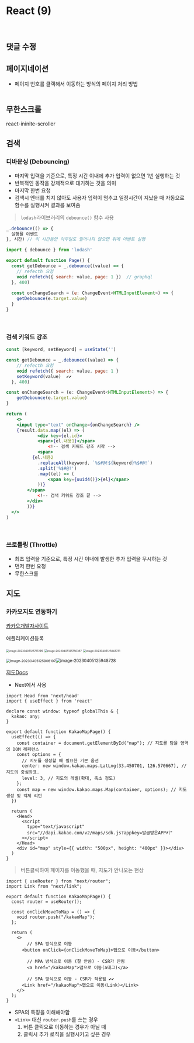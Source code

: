 # React (9)

​    

## 댓글 수정



## 페이지네이션

- 페이지 번호를 클랙해서 이동하는 방식의 페이지 처리 방법



```jsx

```



##  무한스크롤

react-ininite-scroller





## 검색

### 디바운싱 (Debouncing)

- 마지막 입력을 기준으로, 특정 시간 이내에 추가 입력이 없으면 1번 실행하는 것
- 반복적인 동작을 강제적으로 대기하는 것을 의미
- 마지막 한번 요청
- 검색시 엔터를 치지 않아도 사용자 입력이 멈추고 일정시간이 지났을 때 자동으로 함수를 실행시켜 결과를 보여줌

> `lodash`라이브러리의 `debounce()` 함수 사용

```js
_.debounce(() => {
  실행될 이벤트
}, 시간) // 이 시간동안 아무일도 일어나지 않으면 위에 이벤트 실행
```

```js
import { debounce } from 'lodash'

export default function Page() {
  const getDebounce = _.debounce((value) => {
    // refecth 요청
    void refetch({ search: value, page: 1 })  // graphql
  }, 400)
  
  const onChangeSearch = (e: ChangeEvent<HTMLInputElement>) => {
    getDebounce(e.target.value)
  }
}
```

​    

### 검색 키워드 강조

```jsx
const [keyword, setKeyword] = useState('')

const getDebounce = _.debounce((value) => {
    // refecth 요청
    void refetch({ search: value, page: 1 }
  	setKeyword(value)  ✔️✔️
  }, 400)

const onChangeSearch = (e: ChangeEvent<HTMLInputElement>) => {
    getDebounce(e.target.value)
}

return (
	<>
  	<input type="text" onChange={onChangeSearch} />
  	{result.data.map((el) => (
			<div key={el.id}>
  			<span>{el.내용1}</span>
 				<!-- 검색 키워드 강조 시작 -->
		    <span>
          {el.내용2
          	.replaceAll(keyword, `%$#@!${keyword}%$#@!`)
           	.split('%$#@!')
           	.map((el) => (
            	<span key={uuid4()}>{el}</span>
          	))}
        </span>
    		<!-- 검색 키워드 강조 끝 -->
  		</div>	
		))}
  </>
)
```

​    

### 쓰로틀링 (Throttle)

- 최초 입력을 기준으로, 특정 시간 이내에 발생한 추가 입력을 무시하는 것
- 먼저 한번 요청
- 무한스크롤



## 지도

### 카카오지도 연동하기

[카카오개발자사이트](https://developers.kakao.com/)

애플리케이션등록

<img src="React(9).assets/image-20230405125717295.png" alt="image-20230405125717295" style="zoom:50%;" />

<img src="React(9).assets/image-20230405125750367.png" alt="image-20230405125750367" style="zoom:50%;" />

<img src="React(9).assets/image-20230405125843731.png" alt="image-20230405125843731" style="zoom:50%;" />

<img src="React(9).assets/image-20230405125906107.png" alt="image-20230405125906107" style="zoom:67%;" /><img src="React(9).assets/image-20230405125948728.png" alt="image-20230405125948728" style="zoom:80%;" />

[지도Docs](https://apis.map.kakao.com/web/)



- Next에서 사용

```tsx
import Head from 'next/head'
import { useEffect } from 'react'

declare const window: typeof globalThis & {
  kakao: any;
}

export default function KakaoMapPage() {
  useEffect(() => {
    const container = document.getElementById("map"); // 지도를 담을 영역의 DOM 레퍼런스
    const options = {
      // 지도를 생성할 때 필요한 기본 옵션
      center: new window.kakao.maps.LatLng(33.450701, 126.570667), // 지도의 중심좌표.
      level: 3, // 지도의 레벨(확대, 축소 정도)
    };
    const map = new window.kakao.maps.Map(container, options); // 지도 생성 및 객체 리턴
  })
  
  return (
  	<Head>
      <script
        type="text/javascript"
        src="//dapi.kakao.com/v2/maps/sdk.js?appkey=발급받은APP키"
      ></script>
    </Head>
    <div id="map" style={{ width: "500px", height: "400px" }}></div>
  )
}
```



> 버튼클릭하여 페이지를 이동했을 때, 지도가 안나오는 현상

```tsx
import { useRouter } from "next/router";
import Link from "next/link";

export default function KakaoMapPage() {
  const router = useRouter();

  const onClickMoveToMap = () => {
    void router.push("/kakaoMap");
  };

  return (
    <>
    	// SPA 방식으로 이동
      <button onClick={onClickMoveToMap}>맵으로 이동</button>
    
    	// MPA 방식으로 이동 (잘 안씀) - CSR가 안됨
    	<a href="/kakaoMap">맵으로 이동(a태그)</a>
    
    	// SPA 방식으로 이동 - CSR가 적용됨 ✔️✔️
      <Link href="/kakaoMap">맵으로 이동(Link)</Link>
    </>
  );
}
```

- SPA의 특징을 이해해야함
- `<Link>` 대신 `router.push`를 쓰는 경우
  1. 버튼 클릭으로 이동하는 경우가 아닐 때
  2. 클릭시 추가 로직을 실행시키고 싶은 경우